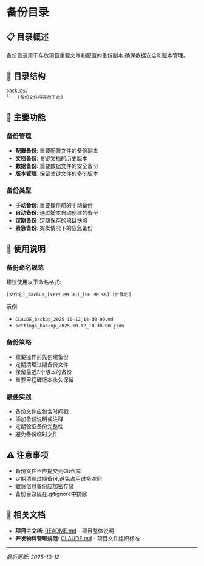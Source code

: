 # 备份目录

## 📋 目录概述
备份目录用于存放项目重要文件和配置的备份副本,确保数据安全和版本管理。

## 📁 目录结构
```
backups/
└── (备份文件将存放于此)
```

## 🎯 主要功能

### 备份管理
- **配置备份**: 重要配置文件的备份副本
- **文档备份**: 关键文档的历史版本
- **数据备份**: 重要数据文件的安全备份
- **版本管理**: 保留关键文件的多个版本

### 备份类型
- **手动备份**: 重要操作前的手动备份
- **自动备份**: 通过脚本自动创建的备份
- **定期备份**: 定期保存的项目快照
- **紧急备份**: 突发情况下的应急备份

## 📝 使用说明

### 备份命名规范
建议使用以下命名格式:
```
[文件名]_backup_[YYYY-MM-DD]_[HH-MM-SS].[扩展名]
```

示例:
- `CLAUDE_backup_2025-10-12_14-30-00.md`
- `settings_backup_2025-10-12_14-30-00.json`

### 备份策略
- 重要操作前先创建备份
- 定期清理过期备份文件
- 保留最近3个版本的备份
- 重要里程碑版本永久保留

### 最佳实践
- 备份文件应包含时间戳
- 添加备份说明或注释
- 定期验证备份完整性
- 避免备份临时文件

## ⚠️ 注意事项
- 备份文件不应提交到Git仓库
- 定期清理过期备份,避免占用过多空间
- 敏感信息备份应加密存储
- 备份目录应在.gitignore中排除

## 🔗 相关文档
- **项目主文档**: [README.md](../README.md) - 项目整体说明
- **开发物料管理规范**: [CLAUDE.md](../CLAUDE.md#开发物料管理规范) - 项目文件组织标准

---
*最后更新: 2025-10-12*
